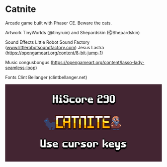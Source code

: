 # Catnite

Arcade game built with Phaser CE. Beware the cats.

Artwork
TinyWorlds (@tinyruin) and Shepardskin (@Shepardskin)

Sound Effects
Little Robot Sound Factory (www.littlerobotsoundfactory.com)
Jesus Lastra (https://opengameart.org/content/8-bit-jump-1)

Music
congusbongus
(https://opengameart.org/content/lasso-lady-seamless-loop)

Fonts
Clint Bellanger (clintbellanger.net)

<img src="CatniteScreenshot.png" alt="Screenshot of Catnite menu sceen">
